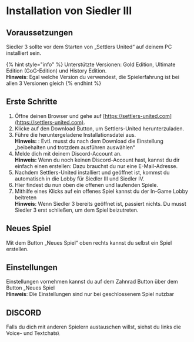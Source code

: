 # Installation von Siedler III

## Voraussetzungen

Siedler 3 sollte vor dem Starten von „Settlers United“ auf deinem PC installiert sein.

{% hint style="info" %}
Unterstützte Versionen: Gold Edition, Ultimate Edition (GoG-Edition) und History Edition.\
**Hinweis**: Egal welche Version du verwendest, die Spielerfahrung ist bei allen 3 Versionen gleich
{% endhint %}

## Erste Schritte

1. Öffne deinen Browser und gehe auf [https://settlers-united.com](https://settlers-united.com).
2. Klicke auf den Download Button, um Settlers-United herunterzuladen.
3. Führe die heruntergeladene Installationsdatei aus.\
   **Hinweis:** : Evtl. musst du nach dem Download die Einstellung „beibehalten und trotzdem ausführen auswählen“
4. Melde dich mit deinem Discord-Account an.\
   **Hinweis:** Wenn du noch keinen Discord-Account hast, kannst du dir einfach einen erstellen: Dazu brauchst du nur eine E-Mail-Adresse.
5. Nachdem Settlers-United installiert und geöffnet ist, kommst du automatisch in die Lobby für Siedler III und Siedler IV.
6. Hier findest du nun oben die offenen und laufenden Spiele.
7. Mithilfe eines Klicks auf ein offenes Spiel kannst du der In-Game Lobby beitreten\
   **Hinweis**: Wenn Siedler 3 bereits geöffnet ist, passiert nichts. Du musst Siedler 3 erst schließen, um dem Spiel beizutreten.

## Neues Spiel

Mit dem Button „Neues Spiel“ oben rechts kannst du selbst ein Spiel erstellen.

## Einstellungen

Einstellungen vornehmen kannst du auf dem Zahnrad Button über dem Button „Neues Spiel\
**Hinweis**: Die Einstellungen sind nur bei geschlossenem Spiel nutzbar

## DISCORD

Falls du dich mit anderen Spielern austauschen willst, siehst du links die Voice- und Textchats\

